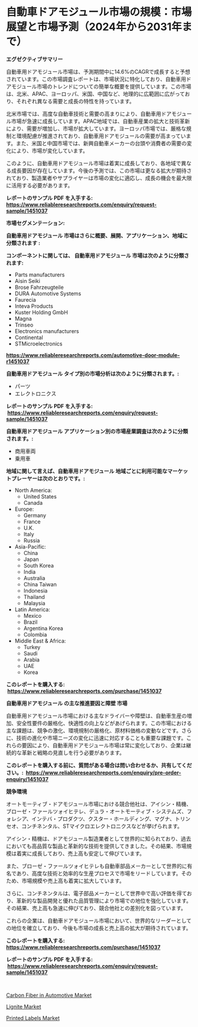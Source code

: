 <p><h1>自動車ドアモジュール市場の規模：市場展望と市場予測（2024年から2031年まで）</h1></p><p><strong>エグゼクティブサマリー</strong></p>
<p><p>自動車用ドアモジュール市場は、予測期間中に14.6%のCAGRで成長すると予想されています。この市場調査レポートは、市場状況に特化しており、自動車用ドアモジュール市場のトレンドについての簡単な概要を提供しています。この市場は、北米、APAC、ヨーロッパ、米国、中国など、地理的に広範囲に広がっており、それぞれ異なる需要と成長の特性を持っています。</p><p>北米市場では、高度な自動車技術と需要の高まりにより、自動車用ドアモジュール市場が急速に成長しています。APAC地域では、自動車産業の拡大と技術革新により、需要が増加し、市場が拡大しています。ヨーロッパ市場では、厳格な規制と環境配慮が推進されており、自動車用ドアモジュールの需要が高まっています。また、米国と中国市場では、新興自動車メーカーの台頭や消費者の需要の変化により、市場が変化しています。</p><p>このように、自動車用ドアモジュール市場は着実に成長しており、各地域で異なる成長要因が存在しています。今後の予測では、この市場は更なる拡大が期待されており、製造業者やサプライヤーは市場の変化に適応し、成長の機会を最大限に活用する必要があります。</p></p>
<p><strong>レポートのサンプル PDF を入手する: <a href="https://www.reliableresearchreports.com/enquiry/request-sample/1451037">https://www.reliableresearchreports.com/enquiry/request-sample/1451037</a></strong></p>
<p><strong>市場セグメンテーション:</strong></p>
<p><strong> 自動車用ドアモジュール 市場はさらに概要、展開、アプリケーション、地域に分類されます :</strong></p>
<p><strong>コンポーネントに関しては、 自動車用ドアモジュール 市場は次のように分類されます: &nbsp;</strong></p>
<p><ul><li>Parts manufacturers</li><li>Aisin Seiki</li><li>Brose Fahrzeugteile</li><li>DURA Automotive Systems</li><li>Faurecia</li><li>Inteva Products</li><li>Kuster Holding GmbH</li><li>Magna</li><li>Trinseo</li><li>Electronics manufacturers</li><li>Continental</li><li>STMicroelectronics</li></ul></p>
<p><strong><a href="https://www.reliableresearchreports.com/automotive-door-module-r1451037">https://www.reliableresearchreports.com/automotive-door-module-r1451037</a></strong></p>
<p><strong> 自動車用ドアモジュール タイプ別の市場分析は次のように分類されます。:</strong></p>
<p><ul><li>パーツ</li><li>エレクトロニクス</li></ul></p>
<p><strong>レポートのサンプル PDF を入手する: &nbsp;<a href="https://www.reliableresearchreports.com/enquiry/request-sample/1451037">https://www.reliableresearchreports.com/enquiry/request-sample/1451037</a></strong></p>
<p><strong> 自動車用ドアモジュール アプリケーション別の市場産業調査は次のように分類されます。:</strong></p>
<p><ul><li>商用車両</li><li>乗用車</li></ul></p>
<p><strong>地域に関して言えば、自動車用ドアモジュール 地域ごとに利用可能なマーケットプレーヤーは次のとおりです。:</strong></p>
<p><ul>
    <li>
        North America:
        <ul>
            <li>United States</li>
            <li>Canada</li>
        </ul>
    </li>
    <li>
        Europe:
        <ul>
            <li>Germany</li>
            <li>France</li>
            <li>U.K.</li>
            <li>Italy</li>
            <li>Russia</li>
        </ul>
    </li>
    <li>
        Asia-Pacific:
        <ul>
            <li>China</li>
            <li>Japan</li>
            <li>South Korea</li>
            <li>India</li>
            <li>Australia</li>
            <li>China Taiwan</li>
            <li>Indonesia</li>
            <li>Thailand</li>
            <li>Malaysia</li>
        </ul>
    </li>
    <li>
        Latin America:
        <ul>
            <li>Mexico</li>
            <li>Brazil</li>
            <li>Argentina Korea</li>
            <li>Colombia</li>
        </ul>
    </li>
    <li>
        Middle East & Africa:
        <ul>
            <li>Turkey</li>
            <li>Saudi</li>
            <li>Arabia</li>
            <li>UAE</li>
            <li>Korea</li>
        </ul>
    </li>
    </ul></p>
<p><strong>このレポートを購入する: &nbsp;<a href="https://www.reliableresearchreports.com/purchase/1451037">https://www.reliableresearchreports.com/purchase/1451037</a></strong></p>
<p><strong>自動車用ドアモジュール の主な推進要因と障壁 市場</strong></p>
<p><p>自動車用ドアモジュール市場における主なドライバーや障壁は、自動車生産の増加、安全性要件の厳格化、快適性の向上などがあげられます。この市場における主な課題は、競争の激化、環境規制の厳格化、原材料価格の変動などです。さらに、技術の進化や市場ニーズの変化に迅速に対応することも重要な課題です。これらの要因により、自動車用ドアモジュール市場は常に変化しており、企業は継続的な革新と戦略の見直しを行う必要があります。</p></p>
<p><strong>このレポートを購入する前に、質問がある場合は問い合わせるか、共有してください。:&nbsp; <a href="https://www.reliableresearchreports.com/enquiry/pre-order-enquiry/1451037">https://www.reliableresearchreports.com/enquiry/pre-order-enquiry/1451037</a></strong></p>
<p><strong>競争環境</strong></p>
<p><p>オートモーティブ・ドアモジュール市場における競合他社は、アイシン・精機、ブローゼ・ファールツォイヒテレ、デュラ・オートモーティブ・システムズ、フォレシア、インテバ・プロダクツ、クスター・ホールディング、マグナ、トリンセオ、コンチネンタル、STマイクロエレクトロニクスなどが挙げられます。</p><p>アイシン・精機は、ドアモジュール製造業者として世界的に知られており、過去においても高品質な製品と革新的な技術を提供してきました。その結果、市場規模は着実に成長しており、売上高も安定して伸びています。</p><p>また、ブローゼ・ファールツォイヒテレも自動車部品メーカーとして世界的に有名であり、高度な技術と効率的な生産プロセスで市場をリードしています。そのため、市場規模や売上高も着実に拡大しています。</p><p>さらに、コンチネンタルは、電子部品メーカーとして世界中で高い評価を得ており、革新的な製品開発と優れた品質管理により市場での地位を強化しています。その結果、売上高も急速に伸びており、競合他社との差別化を図っています。</p><p>これらの企業は、自動車ドアモジュール市場において、世界的なリーダーとしての地位を確立しており、今後も市場の成長と売上高の拡大が期待されています。</p></p>
<p><strong>このレポートを購入する: &nbsp; <a href="https://www.reliableresearchreports.com/purchase/1451037">https://www.reliableresearchreports.com/purchase/1451037</a></strong></p>
<p><strong>レポートのサンプル PDF を入手する: &nbsp;<a href="https://www.reliableresearchreports.com/enquiry/request-sample/1451037">https://www.reliableresearchreports.com/enquiry/request-sample/1451037</a></strong><strong></strong></p>
<p>&nbsp;</p>
<p><p><a href="https://fuschia-pecorino-a6d.notion.site/Carbon-Fiber-in-Automotive-Market-Offer-Valuable-Insights-into-Market-Size-Market-Share-Market-Tre-d1e2dcea9ee94ebd9e5e04c6942d769a">Carbon Fiber in Automotive Market</a></p><p><a href="https://florentine-yuzu-f42.notion.site/Lignite-Market-Size-Growing-and-Forecasted-for-period-from-2024-2031-and-provides-complete-market--52cb48ba35224f058d4787e00f26b18e">Lignite Market</a></p><p><a href="https://changeable-paste-463.notion.site/Printed-Labels-Market-Share-Market-New-Trends-Analysis-Report-By-Type-By-Application-By-End-use--cf35e29659ee4c3dbc88ce6df29b8e42">Printed Labels Market</a></p></p>